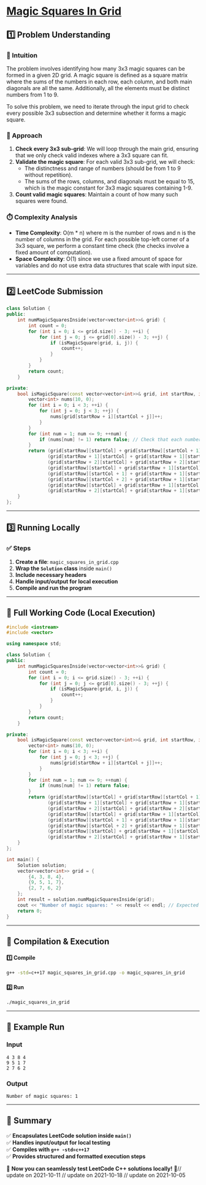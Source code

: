 # **[Magic Squares In Grid](https://leetcode.com/problems/magic-squares-in-grid/description/)**  

## **1️⃣ Problem Understanding**  
### **📌 Intuition**  
The problem involves identifying how many 3x3 magic squares can be formed in a given 2D grid. A magic square is defined as a square matrix where the sums of the numbers in each row, each column, and both main diagonals are all the same. Additionally, all the elements must be distinct numbers from 1 to 9. 

To solve this problem, we need to iterate through the input grid to check every possible 3x3 subsection and determine whether it forms a magic square.  

### **🚀 Approach**  
1. **Check every 3x3 sub-grid**: We will loop through the main grid, ensuring that we only check valid indexes where a 3x3 square can fit.
2. **Validate the magic square**: For each valid 3x3 sub-grid, we will check:
   - The distinctness and range of numbers (should be from 1 to 9 without repetition).
   - The sums of the rows, columns, and diagonals must be equal to 15, which is the magic constant for 3x3 magic squares containing 1-9.
3. **Count valid magic squares**: Maintain a count of how many such squares were found.

### **⏱️ Complexity Analysis**  
- **Time Complexity**: O(m * n) where m is the number of rows and n is the number of columns in the grid. For each possible top-left corner of a 3x3 square, we perform a constant time check (the checks involve a fixed amount of computation).
- **Space Complexity**: O(1) since we use a fixed amount of space for variables and do not use extra data structures that scale with input size.  

---  

## **2️⃣ LeetCode Submission**  
```cpp
class Solution {
public:
    int numMagicSquaresInside(vector<vector<int>>& grid) {
        int count = 0;
        for (int i = 0; i <= grid.size() - 3; ++i) {
            for (int j = 0; j <= grid[0].size() - 3; ++j) {
                if (isMagicSquare(grid, i, j)) {
                    count++;
                }
            }
        }
        return count;
    }

private:
    bool isMagicSquare(const vector<vector<int>>& grid, int startRow, int startCol) {
        vector<int> nums(10, 0);
        for (int i = 0; i < 3; ++i) {
            for (int j = 0; j < 3; ++j) {
                nums[grid[startRow + i][startCol + j]]++;
            }
        }
        for (int num = 1; num <= 9; ++num) {
            if (nums[num] != 1) return false; // Check that each number from 1 to 9 appears exactly once
        }
        return (grid[startRow][startCol] + grid[startRow][startCol + 1] + grid[startRow][startCol + 2] == 15) &&
               (grid[startRow + 1][startCol] + grid[startRow + 1][startCol + 1] + grid[startRow + 1][startCol + 2] == 15) &&
               (grid[startRow + 2][startCol] + grid[startRow + 2][startCol + 1] + grid[startRow + 2][startCol + 2] == 15) &&
               (grid[startRow][startCol] + grid[startRow + 1][startCol] + grid[startRow + 2][startCol] == 15) &&
               (grid[startRow][startCol + 1] + grid[startRow + 1][startCol + 1] + grid[startRow + 2][startCol + 1] == 15) &&
               (grid[startRow][startCol + 2] + grid[startRow + 1][startCol + 2] + grid[startRow + 2][startCol + 2] == 15) &&
               (grid[startRow][startCol] + grid[startRow + 1][startCol + 1] + grid[startRow + 2][startCol + 2] == 15) &&
               (grid[startRow + 2][startCol] + grid[startRow + 1][startCol + 1] + grid[startRow][startCol + 2] == 15);
    }
};  
```  

---  

## **3️⃣ Running Locally**  
### **✅ Steps**  
1. **Create a file**: `magic_squares_in_grid.cpp`  
2. **Wrap the `Solution` class** inside `main()`  
3. **Include necessary headers**  
4. **Handle input/output for local execution**  
5. **Compile and run the program**  

---  

## **📝 Full Working Code (Local Execution)**  
```cpp
#include <iostream>
#include <vector>

using namespace std;

class Solution {
public:
    int numMagicSquaresInside(vector<vector<int>>& grid) {
        int count = 0;
        for (int i = 0; i <= grid.size() - 3; ++i) {
            for (int j = 0; j <= grid[0].size() - 3; ++j) {
                if (isMagicSquare(grid, i, j)) {
                    count++;
                }
            }
        }
        return count;
    }

private:
    bool isMagicSquare(const vector<vector<int>>& grid, int startRow, int startCol) {
        vector<int> nums(10, 0);
        for (int i = 0; i < 3; ++i) {
            for (int j = 0; j < 3; ++j) {
                nums[grid[startRow + i][startCol + j]]++;
            }
        }
        for (int num = 1; num <= 9; ++num) {
            if (nums[num] != 1) return false;
        }
        return (grid[startRow][startCol] + grid[startRow][startCol + 1] + grid[startRow][startCol + 2] == 15) &&
               (grid[startRow + 1][startCol] + grid[startRow + 1][startCol + 1] + grid[startRow + 1][startCol + 2] == 15) &&
               (grid[startRow + 2][startCol] + grid[startRow + 2][startCol + 1] + grid[startRow + 2][startCol + 2] == 15) &&
               (grid[startRow][startCol] + grid[startRow + 1][startCol] + grid[startRow + 2][startCol] == 15) &&
               (grid[startRow][startCol + 1] + grid[startRow + 1][startCol + 1] + grid[startRow + 2][startCol + 1] == 15) &&
               (grid[startRow][startCol + 2] + grid[startRow + 1][startCol + 2] + grid[startRow + 2][startCol + 2] == 15) &&
               (grid[startRow][startCol] + grid[startRow + 1][startCol + 1] + grid[startRow + 2][startCol + 2] == 15) &&
               (grid[startRow + 2][startCol] + grid[startRow + 1][startCol + 1] + grid[startRow][startCol + 2] == 15);
    }
};

int main() {
    Solution solution;
    vector<vector<int>> grid = {
        {4, 3, 8, 4},
        {9, 5, 1, 7},
        {2, 7, 6, 2}
    };
    int result = solution.numMagicSquaresInside(grid);
    cout << "Number of magic squares: " << result << endl; // Expected output: 1
    return 0;
}
```  

---  

## **🔧 Compilation & Execution**  
#### **1️⃣ Compile**  
```bash
g++ -std=c++17 magic_squares_in_grid.cpp -o magic_squares_in_grid
```  

#### **2️⃣ Run**  
```bash
./magic_squares_in_grid
```  

---  

## **🎯 Example Run**  
### **Input**  
```
4 3 8 4
9 5 1 7
2 7 6 2
```  
### **Output**  
```
Number of magic squares: 1
```  

---  

## **📌 Summary**  
✅ **Encapsulates LeetCode solution inside `main()`**  
✅ **Handles input/output for local testing**  
✅ **Compiles with `g++ -std=c++17`**  
✅ **Provides structured and formatted execution steps**  

🚀 **Now you can seamlessly test LeetCode C++ solutions locally!** 🚀// update on 2021-10-11
// update on 2021-10-18
// update on 2021-10-05
